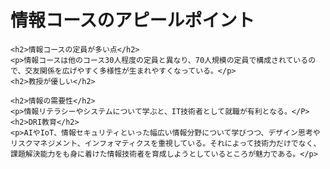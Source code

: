 <!DOCTYPE html>
<html>
 <head>
       <meta charset="UTF-8">
       <title>MY Web Page</title>   
 </head> 
 <body>
    <h1>情報コースのアピールポイント</h1>
    
    <h2>情報コースの定員が多い点</h2>
    <p>情報コースは他のコース30人程度の定員と異なり、70人規模の定員で構成されているので、交友関係を広げやすく多様性が生まれやすくなっている。</p>
    <h2>教授が優しい</h2>
    
    <h2>情報の需要性</h2>
    <p>情報リテラシーやシステムについて学ぶと、IT技術者として就職が有利となる。</P>
    <h2>DRI教育</h2>
    <p>AIやIoT、情報セキュリティといった幅広い情報分野について学びつつ、デザイン思考やリスクマネジメント、インフォマティクスを重視している。それによって技術力だけでなく、課題解決能力をも身に着けた情報技術者を育成しようとしているところが魅力である。</p>
 </body>  
</html>

